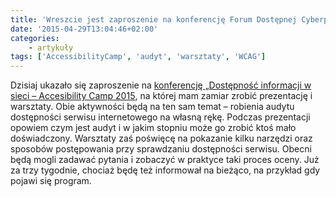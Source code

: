 ```yaml
---
title: 'Wreszcie jest zaproszenie na konferencję Forum Dostępnej Cyberprzestrzeni'
date: '2015-04-29T13:04:46+02:00'
categories:
    - artykuły
tags: ['AccessibilityCamp', 'audyt', 'warsztaty', 'WCAG']
---
```


Dzisiaj ukazało się zaproszenie na [konferencję „Dostępność informacji w sieci – <span lang="en">Accesibility Camp 2015</span>](http://www.fdc.org.pl/konferencja-dostepnosc-informacji-sieci-accesibility-camp-2015/), na której mam zamiar zrobić prezentację i warsztaty. Obie aktywności będą na ten sam temat – robienia audytu dostępności serwisu internetowego na własną rękę. Podczas prezentacji opowiem czym jest audyt i w jakim stopniu może go zrobić ktoś mało doświadczony. Warsztaty zaś poświęcę na pokazanie kilku narzędzi oraz sposobów postępowania przy sprawdzaniu dostępności serwisu. Obecni będą mogli zadawać pytania i zobaczyć w praktyce taki proces oceny. Już za trzy tygodnie, chociaż będę też informował na bieżąco, na przykład gdy pojawi się program.
